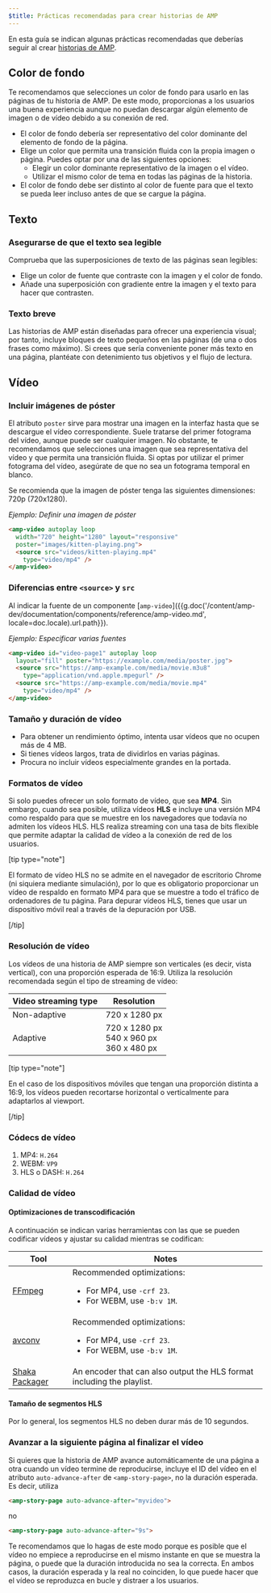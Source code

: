 ```yaml
---
$title: Prácticas recomendadas para crear historias de AMP
---
```


En esta guía se indican algunas prácticas recomendadas que deberías seguir al crear [historias de AMP](/es/docs/reference/components/amp-story.html).

## Color de fondo  

Te recomendamos que selecciones un color de fondo para usarlo en las páginas de tu historia de AMP. De este modo, proporcionas a los usuarios una buena experiencia aunque no puedan descargar algún elemento de imagen o de vídeo debido a su conexión de red.

*   El color de fondo debería ser representativo del color dominante del elemento de fondo de la página.
*   Elige un color que permita una transición fluida con la propia imagen o página. Puedes optar por una de las siguientes opciones:
    *   Elegir un color dominante representativo de la imagen o el vídeo.
    *   Utilizar el mismo color de tema en todas las páginas de la historia. 
*   El color de fondo debe ser distinto al color de fuente para que el texto se pueda leer incluso antes de que se cargue la página.

## Texto 

### Asegurarse de que el texto sea legible

Comprueba que las superposiciones de texto de las páginas sean legibles:

* Elige un color de fuente que contraste con la imagen y el color de fondo.
* Añade una superposición con gradiente entre la imagen y el texto para hacer que contrasten.

### Texto breve   

Las historias de AMP están diseñadas para ofrecer una experiencia visual; por tanto, incluye bloques de texto pequeños en las páginas (de una o dos frases como máximo). Si crees que sería conveniente poner más texto en una página, plantéate con detenimiento tus objetivos y el flujo de lectura.

## Vídeo  

### Incluir imágenes de póster 

El atributo `poster` sirve para mostrar una imagen en la interfaz hasta que se descargue el vídeo correspondiente. Suele tratarse del primer fotograma del vídeo, aunque puede ser cualquier imagen.  No obstante, te recomendamos que selecciones una imagen que sea representativa del vídeo y que permita una transición fluida. Si optas por utilizar el primer fotograma del vídeo, asegúrate de que no sea un fotograma temporal en blanco. 

Se recomienda que la imagen de póster tenga las siguientes dimensiones: 720p (720x1280).

*Ejemplo: Definir una imagen de póster*

```html
<amp-video autoplay loop
  width="720" height="1280" layout="responsive"
  poster="images/kitten-playing.png">
  <source src="videos/kitten-playing.mp4"
    type="video/mp4" />
</amp-video>
```

### Diferencias entre `<source>` y `src` 

Al indicar la fuente de un componente [`amp-video`]({{g.doc('/content/amp-dev/documentation/components/reference/amp-video.md', locale=doc.locale).url.path}}).

*Ejemplo: Especificar varias fuentes*

```html
<amp-video id="video-page1" autoplay loop
  layout="fill" poster="https://example.com/media/poster.jpg">
  <source src="https://amp-example.com/media/movie.m3u8"
    type="application/vnd.apple.mpegurl" />
  <source src="https://amp-example.com/media/movie.mp4"
    type="video/mp4" />
</amp-video>
```

### Tamaño y duración de vídeo

*   Para obtener un rendimiento óptimo, intenta usar vídeos que no ocupen más de 4 MB.
*   Si tienes vídeos largos, trata de dividirlos en varias páginas.
*   Procura no incluir vídeos especialmente grandes en la portada.

### Formatos de vídeo

Si solo puedes ofrecer un solo formato de vídeo, que sea **MP4**.  Sin embargo, cuando sea posible, utiliza vídeos **HLS** e incluye una versión MP4 como respaldo para que se muestre en los navegadores que todavía no admiten los vídeos HLS. HLS realiza streaming con una tasa de bits flexible que permite adaptar la calidad de vídeo a la conexión de red de los usuarios.

[tip type="note"]

El formato de vídeo HLS no se admite en el navegador de escritorio Chrome (ni siquiera mediante simulación), por lo que es obligatorio proporcionar un vídeo de respaldo en formato MP4 para que se muestre a todo el tráfico de ordenadores de tu página. Para depurar vídeos HLS, tienes que usar un dispositivo móvil real a través de la depuración por USB.

[/tip]

### Resolución de vídeo

Los vídeos de una historia de AMP siempre son verticales (es decir, vista vertical), con una proporción esperada de 16:9. Utiliza la resolución recomendada según el tipo de streaming de vídeo: 

<table>
  <thead>
    <tr>
     <th>Video streaming type</th>
     <th>Resolution</th>
    </tr>
  </thead>
  <tbody>
    <tr>
     <td>Non-adaptive</td>
     <td>720 x 1280 px</td>
    </tr>
    <tr>
     <td>Adaptive</td>
     <td>720 x 1280 px<br>540 x 960 px<br>360 x 480 px</td>
    </tr>
  </tbody>
</table>

[tip type="note"]

En el caso de los dispositivos móviles que tengan una proporción distinta a 16:9, los vídeos pueden recortarse horizontal o verticalmente para adaptarlos al viewport.

[/tip]

### Códecs de vídeo

1.  MP4: `H.264`
1.  WEBM: `VP9`
1.  HLS o DASH: `H.264`

### Calidad de vídeo

#### Optimizaciones de transcodificación

A continuación se indican varias herramientas con las que se pueden codificar vídeos y ajustar su calidad mientras se codifican:

<table>
  <thead>
    <tr>
     <th>Tool</th>
     <th>Notes</th>
    </tr>
  </thead>
  <tbody>
    <tr>
     <td><a href="https://www.ffmpeg.org/about.html">FFmpeg</a>
     </td>
     <td>Recommended optimizations:
      <ul>
        <li>For MP4, use <code>-crf 23</code>.</li>
        <li>For WEBM, use <code>-b:v 1M</code>.</li>
      </ul>
     </td>
    </tr>
    <tr>
     <td><a href="https://libav.org/avconv.html">avconv</a>
     </td>
     <td>Recommended optimizations:
      <ul>
        <li>For MP4, use <code>-crf 23</code>.</li>
        <li>For WEBM, use <code>-b:v 1M</code>.</li>
      </ul>
     </td>
    </tr>
    <tr>
     <td><a href="https://github.com/google/shaka-packager">Shaka Packager</a></td>
     <td>An encoder that can also output the HLS format including the playlist.
     </td>
    </tr>
  </tbody>
</table>

#### Tamaño de segmentos HLS

Por lo general, los segmentos HLS no deben durar más de 10 segundos.

### Avanzar a la siguiente página al finalizar el vídeo

Si quieres que la historia de AMP avance automáticamente de una página a otra cuando un vídeo termine de reproducirse, incluye el ID del vídeo en el atributo `auto-advance-after` de `<amp-story-page>`, no la duración esperada. Es decir, utiliza

```html
<amp-story-page auto-advance-after="myvideo">
```

no

```html
<amp-story-page auto-advance-after="9s">
```

Te recomendamos que lo hagas de este modo porque es posible que el vídeo no empiece a reproducirse en el mismo instante en que se muestra la página, o puede que la duración introducida no sea la correcta. En ambos casos, la duración esperada y la real no coinciden, lo que puede hacer que el vídeo se reproduzca en bucle y distraer a los usuarios.
 
